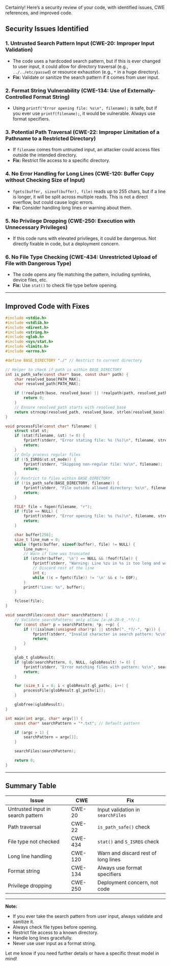 Certainly! Here’s a security review of your code, with identified issues, CWE references, and improved code.

## Security Issues Identified

### 1. **Untrusted Search Pattern Input (CWE-20: Improper Input Validation)**
- The code uses a hardcoded search pattern, but if this is ever changed to user input, it could allow for directory traversal (e.g., `../../etc/passwd`) or resource exhaustion (e.g., `*` in a huge directory).
- **Fix:** Validate or sanitize the search pattern if it comes from user input.

### 2. **Format String Vulnerability (CWE-134: Use of Externally-Controlled Format String)**
- Using `printf("Error opening file: %s\n", filename);` is safe, but if you ever use `printf(filename);`, it would be vulnerable. Always use format specifiers.

### 3. **Potential Path Traversal (CWE-22: Improper Limitation of a Pathname to a Restricted Directory)**
- If `filename` comes from untrusted input, an attacker could access files outside the intended directory.
- **Fix:** Restrict file access to a specific directory.

### 4. **No Error Handling for Long Lines (CWE-120: Buffer Copy without Checking Size of Input)**
- `fgets(buffer, sizeof(buffer), file)` reads up to 255 chars, but if a line is longer, it will be split across multiple reads. This is not a direct overflow, but could cause logic errors.
- **Fix:** Consider handling long lines or warning about them.

### 5. **No Privilege Dropping (CWE-250: Execution with Unnecessary Privileges)**
- If this code runs with elevated privileges, it could be dangerous. Not directly fixable in code, but a deployment concern.

### 6. **No File Type Checking (CWE-434: Unrestricted Upload of File with Dangerous Type)**
- The code opens any file matching the pattern, including symlinks, device files, etc.
- **Fix:** Use `stat()` to check file type before opening.

---

## Improved Code with Fixes

```c
#include <stdio.h>
#include <stdlib.h>
#include <dirent.h>
#include <string.h>
#include <glob.h>
#include <sys/stat.h>
#include <limits.h>
#include <errno.h>

#define BASE_DIRECTORY "./" // Restrict to current directory

// Helper to check if path is within BASE_DIRECTORY
int is_path_safe(const char* base, const char* path) {
    char resolved_base[PATH_MAX];
    char resolved_path[PATH_MAX];

    if (!realpath(base, resolved_base) || !realpath(path, resolved_path)) {
        return 0;
    }
    // Ensure resolved_path starts with resolved_base
    return strncmp(resolved_path, resolved_base, strlen(resolved_base)) == 0;
}

void processFile(const char* filename) {
    struct stat st;
    if (stat(filename, &st) != 0) {
        fprintf(stderr, "Error stating file: %s (%s)\n", filename, strerror(errno));
        return;
    }
    // Only process regular files
    if (!S_ISREG(st.st_mode)) {
        fprintf(stderr, "Skipping non-regular file: %s\n", filename);
        return;
    }
    // Restrict to files within BASE_DIRECTORY
    if (!is_path_safe(BASE_DIRECTORY, filename)) {
        fprintf(stderr, "File outside allowed directory: %s\n", filename);
        return;
    }

    FILE* file = fopen(filename, "r");
    if (file == NULL) {
        fprintf(stderr, "Error opening file: %s (%s)\n", filename, strerror(errno));
        return;
    }

    char buffer[256];
    size_t line_num = 0;
    while (fgets(buffer, sizeof(buffer), file) != NULL) {
        line_num++;
        // Warn if line was truncated
        if (strchr(buffer, '\n') == NULL && !feof(file)) {
            fprintf(stderr, "Warning: Line %zu in %s is too long and was truncated.\n", line_num, filename);
            // Discard rest of the line
            int c;
            while ((c = fgetc(file)) != '\n' && c != EOF);
        }
        printf("Line: %s", buffer);
    }

    fclose(file);
}

void searchFiles(const char* searchPattern) {
    // Validate searchPattern: only allow [a-zA-Z0-9_.*?/-]
    for (const char* p = searchPattern; *p; ++p) {
        if (!(isalnum((unsigned char)*p) || strchr("._*?/-", *p))) {
            fprintf(stderr, "Invalid character in search pattern: %c\n", *p);
            return;
        }
    }

    glob_t globResult;
    if (glob(searchPattern, 0, NULL, &globResult) != 0) {
        fprintf(stderr, "Error matching files with pattern: %s\n", searchPattern);
        return;
    }

    for (size_t i = 0; i < globResult.gl_pathc; i++) {
        processFile(globResult.gl_pathv[i]);
    }

    globfree(&globResult);
}

int main(int argc, char* argv[]) {
    const char* searchPattern = "*.txt"; // Default pattern

    if (argc > 1) {
        searchPattern = argv[1];
    }

    searchFiles(searchPattern);

    return 0;
}
```

---

## Summary Table

| Issue | CWE | Fix |
|-------|-----|-----|
| Untrusted input in search pattern | CWE-20 | Input validation in `searchFiles` |
| Path traversal | CWE-22 | `is_path_safe()` check |
| File type not checked | CWE-434 | `stat()` and `S_ISREG` check |
| Long line handling | CWE-120 | Warn and discard rest of long lines |
| Format string | CWE-134 | Always use format specifiers |
| Privilege dropping | CWE-250 | Deployment concern, not code |

---

**Note:**  
- If you ever take the search pattern from user input, always validate and sanitize it.
- Always check file types before opening.
- Restrict file access to a known directory.
- Handle long lines gracefully.
- Never use user input as a format string.

Let me know if you need further details or have a specific threat model in mind!